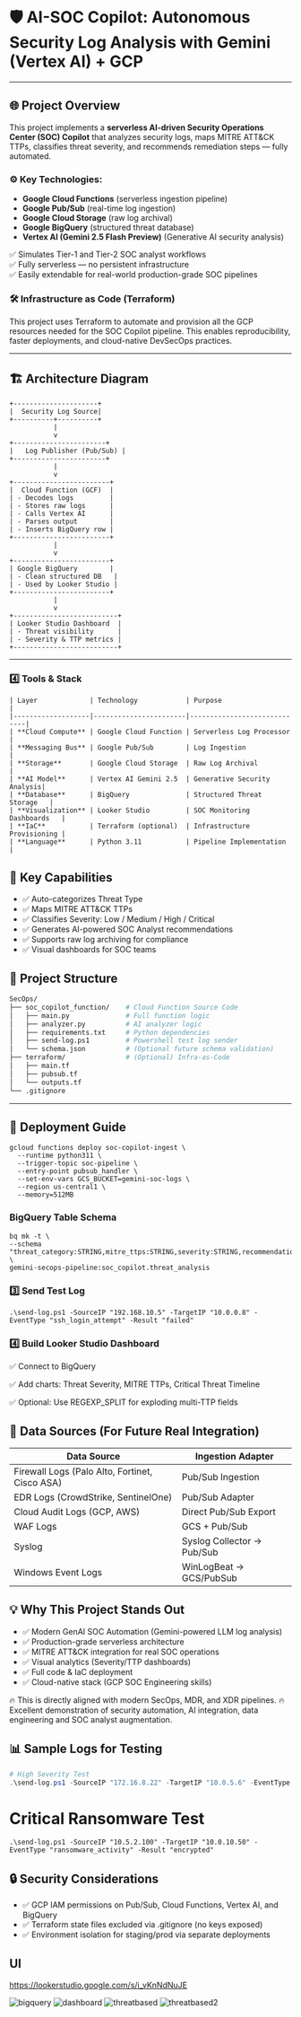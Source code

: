 ﻿# 🛡️ AI-SOC Copilot: Autonomous Security Log Analysis with Gemini (Vertex AI) + GCP

---

## 🌐 Project Overview

This project implements a **serverless AI-driven Security Operations Center (SOC) Copilot** that analyzes security logs, maps MITRE ATT&CK TTPs, classifies threat severity, and recommends remediation steps — fully automated.

### ⚙️ Key Technologies:

- **Google Cloud Functions** (serverless ingestion pipeline)
- **Google Pub/Sub** (real-time log ingestion)
- **Google Cloud Storage** (raw log archival)
- **Google BigQuery** (structured threat database)
- **Vertex AI (Gemini 2.5 Flash Preview)** (Generative AI security analysis)

✅ Simulates Tier-1 and Tier-2 SOC analyst workflows  
✅ Fully serverless — no persistent infrastructure  
✅ Easily extendable for real-world production-grade SOC pipelines

### 🛠️ Infrastructure as Code (Terraform)
This project uses Terraform to automate and provision all the GCP resources needed for the SOC Copilot pipeline. This enables reproducibility, faster deployments, and cloud-native DevSecOps practices.

---

## 🏗️ Architecture Diagram

```plaintext
+---------------------+
|  Security Log Source|
+----------+----------+
           |
           v
+-----------------------+
|   Log Publisher (Pub/Sub) |
+-----------------------+
           |
           v
+------------------------+
|  Cloud Function (GCF)  |
| - Decodes logs         |
| - Stores raw logs      |
| - Calls Vertex AI      |
| - Parses output        |
| - Inserts BigQuery row |
+------------------------+
           |
           v
+------------------------+
| Google BigQuery        |
| - Clean structured DB   |
| - Used by Looker Studio |
+------------------------+
           |
           v
+--------------------------+
| Looker Studio Dashboard  |
| - Threat visibility      |
| - Severity & TTP metrics |
+--------------------------+
```

---

### 4️⃣ **Tools & Stack** 
```
| Layer             | Technology            | Purpose                     |
|-------------------|-----------------------|-----------------------------|
| **Cloud Compute** | Google Cloud Function | Serverless Log Processor    |
| **Messaging Bus** | Google Pub/Sub        | Log Ingestion               |
| **Storage**       | Google Cloud Storage  | Raw Log Archival            |
| **AI Model**      | Vertex AI Gemini 2.5  | Generative Security Analysis|
| **Database**      | BigQuery              | Structured Threat Storage   |
| **Visualization** | Looker Studio         | SOC Monitoring Dashboards   |
| **IaC**           | Terraform (optional)  | Infrastructure Provisioning |
| **Language**      | Python 3.11           | Pipeline Implementation     |

```
## 🚩 Key Capabilities

- ✅ Auto-categorizes Threat Type
- ✅ Maps MITRE ATT&CK TTPs
- ✅ Classifies Severity: Low / Medium / High / Critical
- ✅ Generates AI-powered SOC Analyst recommendations
- ✅ Supports raw log archiving for compliance
- ✅ Visual dashboards for SOC teams


## 📂 Project Structure

```bash
SecOps/
├── soc_copilot_function/    # Cloud Function Source Code
│   ├── main.py              # Full function logic
│   ├── analyzer.py          # AI analyzer logic
│   ├── requirements.txt     # Python dependencies
│   ├── send-log.ps1         # Powershell test log sender
│   └── schema.json          # (Optional future schema validation)
├── terraform/               # (Optional) Infra-as-Code
│   ├── main.tf
│   ├── pubsub.tf
│   └── outputs.tf
└── .gitignore

```

---

## 🚀 Deployment Guide

```
gcloud functions deploy soc-copilot-ingest \
  --runtime python311 \
  --trigger-topic soc-pipeline \
  --entry-point pubsub_handler \
  --set-env-vars GCS_BUCKET=gemini-soc-logs \
  --region us-central1 \
  --memory=512MB
```
### BigQuery Table Schema
```
bq mk -t \
--schema "threat_category:STRING,mitre_ttps:STRING,severity:STRING,recommendation:STRING,event_ts:TIMESTAMP,source_ip:STRING,target_ip:STRING" \
gemini-secops-pipeline:soc_copilot.threat_analysis
```

### 3️⃣ Send Test Log
```
.\send-log.ps1 -SourceIP "192.168.10.5" -TargetIP "10.0.0.8" -EventType "ssh_login_attempt" -Result "failed"
```
### 4️⃣ Build Looker Studio Dashboard
✅ Connect to BigQuery

✅ Add charts: Threat Severity, MITRE TTPs, Critical Threat Timeline

✅ Optional: Use REGEXP_SPLIT for exploding multi-TTP fields

## 📡 Data Sources (For Future Real Integration)

| Data Source              | Ingestion Adapter        |
|---------------------------|--------------------------|
| Firewall Logs (Palo Alto, Fortinet, Cisco ASA) | Pub/Sub Ingestion |
| EDR Logs (CrowdStrike, SentinelOne) | Pub/Sub Adapter |
| Cloud Audit Logs (GCP, AWS) | Direct Pub/Sub Export |
| WAF Logs | GCS + Pub/Sub |
| Syslog | Syslog Collector → Pub/Sub |
| Windows Event Logs | WinLogBeat → GCS/PubSub |

## 💡 Why This Project Stands Out

- ✅ Modern GenAI SOC Automation (Gemini-powered LLM log analysis)
- ✅ Production-grade serverless architecture
- ✅ MITRE ATT&CK integration for real SOC operations
- ✅ Visual analytics (Severity/TTP dashboards)
- ✅ Full code & IaC deployment
- ✅ Cloud-native stack (GCP SOC Engineering skills)

🔥 This is directly aligned with modern SecOps, MDR, and XDR pipelines.
🔥 Excellent demonstration of security automation, AI integration, data engineering and SOC analyst augmentation.

## 📊 Sample Logs for Testing

```powershell
# High Severity Test
.\send-log.ps1 -SourceIP "172.16.8.22" -TargetIP "10.0.5.6" -EventType "malware_detected" -Result "success"
```
# Critical Ransomware Test
```
.\send-log.ps1 -SourceIP "10.5.2.100" -TargetIP "10.0.10.50" -EventType "ransomware_activity" -Result "encrypted"
```

## 🔒 Security Considerations

- ✅ GCP IAM permissions on Pub/Sub, Cloud Functions, Vertex AI, and BigQuery
- ✅ Terraform state files excluded via .gitignore (no keys exposed)
- ✅ Environment isolation for staging/prod via separate deployments


## UI
https://lookerstudio.google.com/s/i_vKnNdNuJE

![bigquery](https://github.com/user-attachments/assets/8f876310-703e-4022-8dde-6911f7371254)
![dashboard](https://github.com/user-attachments/assets/e3389234-f8d0-43c8-a2c4-b577c748de5a)
![threatbased](https://github.com/user-attachments/assets/c6641e2e-e939-4495-9c65-88a32bddd316)
![threatbased2](https://github.com/user-attachments/assets/ba1f338a-6ff9-4d7a-84fe-cb753434a604)
